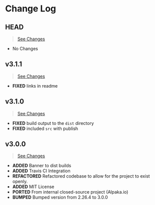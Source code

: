 # Change Log

## HEAD

> [See Changes](https://github.com/alpakaio/domkit/compare/v3.1.1...master)

* No Changes

## v3.1.1

> [See Changes](https://github.com/alpakaio/domkit/compare/v3.1.0...v3.1.1)

* **FIXED** links in readme

## v3.1.0

> [See Changes](https://github.com/alpakaio/domkit/compare/v3.0.0...v3.1.0)

* **FIXED** build output to the `dist` directory
* **FIXED** included `src` with publish

## v3.0.0

> [See Changes](https://github.com/alpakaio/domkit/fd0ec4b9c3156fcb2e639e8259a5c35807f26f3f...master)

* **ADDED** Banner to dist builds
* **ADDED** Travis CI Integration
* **REFACTORED** Refactored codebase to allow for the project to exist openly.
* **ADDED** MIT License
* **PORTED** From internal closed-source project (Alpaka.io)
* **BUMPED** Bumped version from 2.26.4 to 3.0.0
